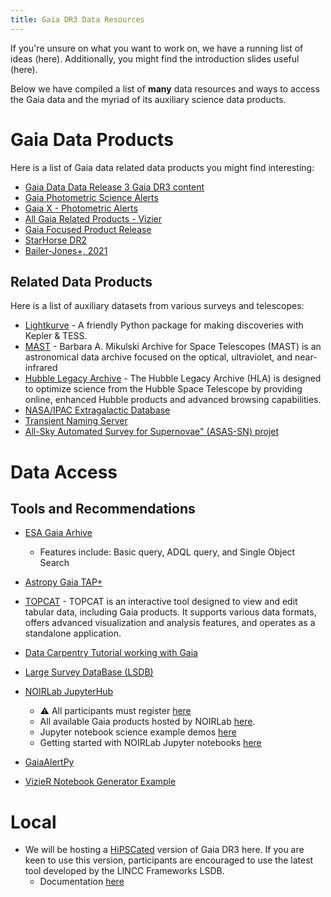 ```yaml
---
title: Gaia DR3 Data Resources
---
```


If you're unsure on what you want to work on, we have a running list of ideas (here). Additionally, you might find the introduction slides useful (here). 

Below we have compiled a list of **many** data resources and ways to access the Gaia data and the myriad of its auxiliary science data products. 


# Gaia Data Products
Here is a list of Gaia data related data products you might find interesting:
- [Gaia Data Data Release 3 Gaia DR3 content](https://www.cosmos.esa.int/web/gaia/dr3)
- [Gaia Photometric Science Alerts](http://gsaweb.ast.cam.ac.uk/alerts/home)
- [Gaia X - Photometric Alerts](http://gsaweb.ast.cam.ac.uk/alerts/gaiax/)
- [All Gaia Related Products - Vizier](https://vizier.cds.unistra.fr/viz-bin/VizieR-2)
- [Gaia Focused Product Release](https://www.cosmos.esa.int/web/gaia/focused-product-release)
- [StarHorse DR2](https://vizier.cds.unistra.fr/viz-bin/VizieR?-source=I/349)
- [Bailer-Jones+, 2021](https://vizier.cds.unistra.fr/viz-bin/VizieR?-source=I/352)

## Related Data Products

Here is a list of auxiliary datasets from various surveys and telescopes: 
- [Lightkurve](https://docs.lightkurve.org/) - A friendly Python package for making discoveries with Kepler & TESS.
- [MAST](https://archive.stsci.edu/) - Barbara A. Mikulski Archive for Space Telescopes (MAST) is an astronomical data archive focused on the optical, ultraviolet, and near-infrared 
- [Hubble Legacy Archive](https://hla.stsci.edu/) - The Hubble Legacy Archive (HLA) is designed to optimize science from the Hubble Space Telescope by providing online, enhanced Hubble products and advanced browsing capabilities.
- [NASA/IPAC Extragalactic Database](https://ned.ipac.caltech.edu/)
- [Transient Naming Server](https://www.wis-tns.org/)
- [All-Sky Automated Survey for Supernovae" (ASAS-SN) projet](https://www.astronomy.ohio-state.edu/asassn/)


# Data Access

##  Tools and Recommendations

- [ESA Gaia Arhive](https://gea.esac.esa.int/archive/)
  - Features include: Basic query, ADQL query, and Single Object Search

- [Astropy Gaia TAP+](https://astroquery.readthedocs.io/en/latest/gaia/gaia.html)

- [TOPCAT](https://www.star.bris.ac.uk/~mbt/topcat/) - TOPCAT is an interactive tool designed to view and edit tabular data, including Gaia products. It supports various data formats, offers advanced visualization and analysis features, and operates as a standalone application.

- [Data Carpentry Tutorial working with Gaia](https://datacarpentry.org/astronomy-python/)


- [Large Survey DataBase (LSDB)](https://github.com/astronomy-commons/lsdb)

- [NOIRLab JupyterHub](https://datalab.noirlab.edu)
  - :warning: All participants must register [here](https://datalab.noirlab.edu/account/register.html)
  - All available Gaia products hosted by NOIRLab [here](https://datalab.noirlab.edu/gaia.php).
  - Jupyter notebook science example demos [here](https://datalab.noirlab.edu/docs/manual/UsingAstroDataLab/ScienceExamples/index.html)
  - Getting started with NOIRLab Jupyter notebooks [here](https://datalab.noirlab.edu/docs/manual/UsingAstroDataLab/JupyterNotebooks/JupyterNotebooks.html#sec-jupyternotebooks)

- [GaiaAlertPy](https://gaiaalertspy-docs.readthedocs.io/en/latest/)

- [VizieR Notebook Generator Example](https://cdsarc.cds.unistra.fr/vizier/notebook.gml?source=I/355)



# Local
- We will be hosting a [HiPSCated](https://ui.adsabs.harvard.edu/abs/2023AAS...24110506W/abstract) version of Gaia DR3 here. If you are keen to use this version, participants are encouraged to use the latest tool developed by the LINCC Frameworks LSDB.
  - Documentation [here](google.com)
